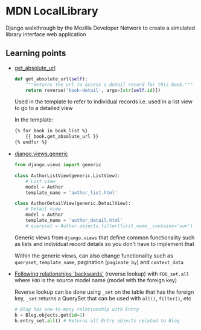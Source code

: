# MDN LocalLibrary 

Django walkthrough by the Mozilla Developer Network to create a simulated library interface web application

## Learning points

- [get_absolute_url](https://docs.djangoproject.com/en/3.0/ref/models/instances/#get-absolute-url)

    ```python
    def get_absolute_url(self):  
        """Returns the url to access a detail record for this book."""
        return reverse('book-detail', args=[str(self.id)])
    ```
    Used in the template to refer to individual records i.e. used in a list view to go to a detailed view

    In the template:
    ```html
    {% for book in book_list %}
        {{ book.get_absolute_url }}
    {% endfor %}
    ```

- [django.views.generic](https://docs.djangoproject.com/en/3.0/ref/class-based-views/generic-display/)

    ```python 
    from django.views import generic
    
    class AuthorListView(generic.ListView):
        # List view
        model = Author
        template_name = 'author_list.html'

    class AuthorDetailView(generic.DetailView):
        # Detail view
        model = Author
        template_name = 'author_detail.html'
        # queryset = Author.objects.filter(first_name__contains='sun')
    ```


    Generic views from `django.views` that define common functionality such as lists and individual record details so you don't have to implement that

    Within the generic views, can also change functionality such as `queryset`, `template_name`, pagination (`paginate_by`) and `context_data`

- [Following relationships 'backwards'](https://docs.djangoproject.com/en/3.0/topics/db/queries/#following-relationships-backward) (reverse lookup) with `FOO_set.all` where `FOO` is the source model name (model with the foreign key)

    Reverse lookup can be done using `_set` on the table that has the foreign key, `_set` returns a QuerySet that can be used with `all()`, `filter()`, etc

    ```python
    # Blog has one-to-many relationship with Entry
    b = Blog.objects.get(id=1)
    b.entry_set.all() # Returns all Entry objects related to Blog
    ```


